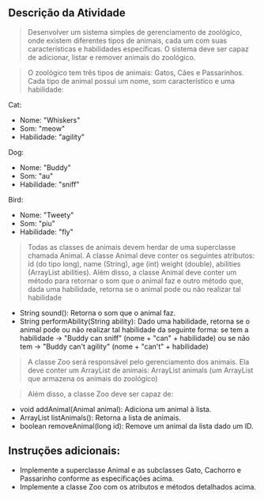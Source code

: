 ## Descrição da Atividade

> Desenvolver um sistema simples de gerenciamento de zoológico, onde existem diferentes tipos de animais, cada um com suas características e habilidades específicas. O sistema deve ser capaz de adicionar, listar e remover animais do zoológico.

> O zoológico tem três tipos de animais: Gatos, Cães e Passarinhos. Cada tipo de animal possui um nome, som característico e uma habilidade:

Cat:
 - Nome: "Whiskers"
 - Som: "meow"
 - Habilidade: "agility"

Dog:
 - Nome: "Buddy"
 - Som: "au"
 - Habilidade: "sniff"

Bird:
 - Nome: "Tweety"
 - Som: "piu"
 - Habilidade: "fly"

> Todas as classes de animais devem herdar de uma superclasse chamada Animal. A classe Animal deve conter os seguintes atributos: id (do tipo long), name (String), age (int) weight (double), abilities (ArrayList<String> abilities). Além disso, a classe Animal deve conter um método para retornar o som que o animal faz e outro método que, dada uma habilidade, retorna se o animal pode ou não realizar tal habilidade
 - String sound(): Retorna o som que o animal faz.
 - String performAbility(String ability): Dado uma habilidade, retorna se o animal pode ou não realizar tal habilidade da seguinte forma: se tem a habilidade -> "Buddy can sniff" (nome + "can" + habilidade) ou se não tem -> "Buddy can't agility" (nome + "can't" + habilidade)

> A classe Zoo será responsável pelo gerenciamento dos animais. Ela deve conter um ArrayList de animais: ArrayList<Animal> animals (um ArrayList que armazena os animais do zoológico)

> Além disso, a classe Zoo deve ser capaz de:
 - void addAnimal(Animal animal): Adiciona um animal à lista.
 - ArrayList<Animal> listAnimals(): Retorna a lista de animais.
 - boolean removeAnimal(long id): Remove um animal da lista dado um ID.


## Instruções adicionais: 
 - Implemente a superclasse Animal e as subclasses Gato, Cachorro e Passarinho conforme as especificações acima.
 - Implemente a classe Zoo com os atributos e métodos detalhados acima.
